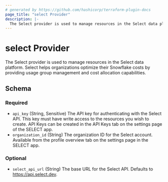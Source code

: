```yaml
---
# generated by https://github.com/hashicorp/terraform-plugin-docs
page_title: "select Provider"
description: |-
  The Select provider is used to manage resources in the Select data platform. Select helps organizations optimize their Snowflake costs by providing usage group management and cost allocation capabilities.
---
```


# select Provider

The Select provider is used to manage resources in the Select data platform. Select helps organizations optimize their Snowflake costs by providing usage group management and cost allocation capabilities.



<!-- schema generated by tfplugindocs -->
## Schema

### Required

- `api_key` (String, Sensitive) The API key for authenticating with the Select API. This key must have write access to the resources you wish to create. API Keys can be created in the API Keys tab on the settings page of the SELECT app.
- `organization_id` (String) The organization ID for the Select account. Available from the profile overview tab on the settings page in the SELECT app.

### Optional

- `select_api_url` (String) The base URL for the Select API. Defaults to https://api.select.dev.
